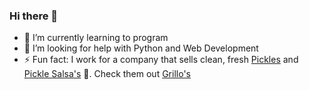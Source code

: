 ### Hi there 👋

- 🌱 I’m currently learning to program
- 🤔 I’m looking for help with Python and Web Development
- ⚡ Fun fact: I work for a company that sells clean, fresh [Pickles](https://www.grillospickles.com/products/#pickles) and [Pickle Salsa's](https://www.grillospickles.com/products/#pickle-de-gallo) :cucumber:. Check them out [Grillo's](https://www.grillospickles.com/)
